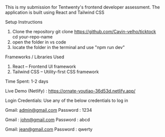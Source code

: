 This is my submission for Tentwenty's frontend developer assessment. The application is built using React and Tailwind CSS

Setup Instructions

1. Clone the repository
   git clone https://github.com/Cavin-velho/ticktock
   cd your-repo-name
2. open the folder in vs code 
3. locate the folder in the terminal and use "npm run dev"

Frameworks / Libraries Used
1. React – Frontend UI framework
2. Tailwind CSS – Utility-first CSS framework


Time Spent: 1-2 days

Live Demo (Netlify) : https://ornate-youtiao-36d53d.netlify.app/

Login Credentials: Use any of the below credentials to log in

Gmail: admin@gmail.com
Password : 1234

Gmail : john@gmail.com
Password : abcd 

Gmail: jean@gmail.com
Password : qwerty


